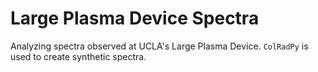 # Large Plasma Device Spectra

Analyzing spectra observed at UCLA's Large Plasma Device. `ColRadPy` is used to create synthetic spectra.
